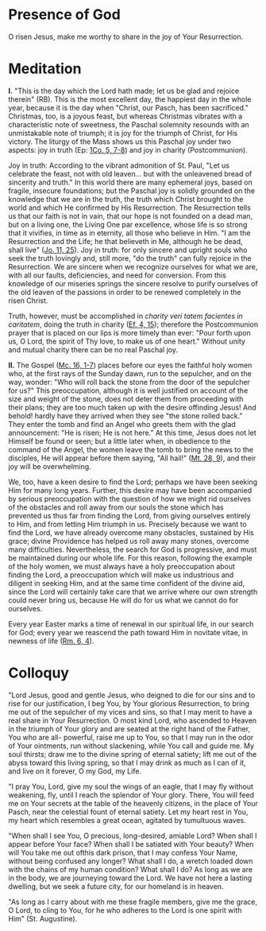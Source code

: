 # Presence of God

O risen Jesus, make me worthy to share in the joy of Your Resurrection.

# Meditation

**I.** "This is the day which the Lord hath made; let us be glad and rejoice therein" (RB). This is the most excellent day, the happiest day in the whole year, because it is the day when "Christ, our Pasch, has been sacrificed." Christmas, too, is a joyous feast, but whereas Christmas vibrates with a characteristic note of sweetness, the Paschal solemnity resounds with an unmistakable note of triumph; it is joy for the triumph of Christ, for His victory. The liturgy of the Mass shows us this Paschal joy under two aspects: joy in truth (Ep: [1Co. 5, 7-8](https://vulgata.online/bible/1Co.5?ed=DR2&vfn=DR2.1Co.5.7-8:vs)) and joy in charity (Postcommunion).

Joy in truth: According to the vibrant admonition of St. Paul, "Let us celebrate the feast, not with old leaven... but with the unleavened bread of sincerity and truth." In this world there are many ephemeral joys, based on fragile, insecure foundations; but the Paschal joy is solidly grounded on the knowledge that we are in the truth, the truth which Christ brought to the world and which He confirmed by His Resurrection. The Resurrection tells us that our faith is not in vain, that our hope is not founded on a dead man, but on a living one, the Living One par excellence, whose life is so strong that it vivifies, in time as in eternity, all those who believe in Him. "I am the Resurrection and the Life; he that believeth in Me, although he be dead, shall live" ([Jo. 11, 25](https://vulgata.online/bible/Jo.11?ed=DR2&vfn=DR2.Jo.11.25:vs)). Joy in truth: for only sincere and upright souls who seek the truth lovingly and, still more, "do the truth" can fully rejoice in the Resurrection. We are sincere when we recognize ourselves for what we are, with all our faults, deficiencies, and need for conversion. From this knowledge of our miseries springs the sincere resolve to purify ourselves of the old leaven of the passions in order to be renewed completely in the risen Christ.

Truth, however, must be accomplished in *charity veri tatem facientes in caritatem*, doing the truth in charity ([Ef. 4, 15](https://vulgata.online/bible/Ef.4?ed=DR2&vfn=DR2.Ef.4.15:vs)); therefore the Postcommunion prayer that is placed on our lips is more timely than ever: "Pour forth upon us, O Lord, the spirit of Thy love, to make us of one heart." Without unity and mutual charity there can be no real Paschal joy.

**II.** The Gospel ([Mc. 16, 1-7](https://vulgata.online/bible/Mc.16?ed=DR2&vfn=DR2.Mc.16.1-7:vs)) places before our eyes the faithful holy women who, at the first rays of the Sunday dawn, run to the sepulcher, and on the way, wonder: "Who will roll back the stone from the door of the sepulcher for us?" This preoccupation, although it is well justified on account of the size and weight of the stone, does not deter them from proceeding with their plans; they are too much taken up with the desire offinding Jesus! And behold! hardly have they arrived when they see "the stone rolled back." They enter the tomb and find an Angel who greets them with the glad announcement: "He is risen; He is not here." At this time, Jesus does not let Himself be found or seen; but a little later when, in obedience to the command of the Angel, the women leave the tomb to bring the news to the disciples, He will appear before them saying, "All hail!" ([Mt. 28, 9](https://vulgata.online/bible/Mt.28?ed=DR2&vfn=DR2.Mt.28.9:vs)), and their joy will be overwhelming.

We, too, have a keen desire to find the Lord; perhaps we have been seeking Him for many long years. Further, this desire may have been accompanied by serious preoccupation with the question of how we might rid ourselves of the obstacles and roll away from our souls the stone which has prevented us thus far from finding the Lord, from giving ourselves entirely to Him, and from letting Him triumph in us. Precisely because we want to find the Lord, we have already overcome many obstacles, sustained by His grace; divine Providence has helped us roll away many stones, overcome many difficulties. Nevertheless, the search for God is progressive, and must be maintained during our whole life. For this reason, following the example of the holy women, we must always have a holy preoccupation about finding the Lord, a preoccupation which will make us industrious and diligent in seeking Him, and at the same time confident of the divine aid, since the Lord will certainly take care that we arrive where our own strength could never bring us, because He will do for us what we cannot do for ourselves.

Every year Easter marks a time of renewal in our spiritual life, in our search for God; every year we reascend the path toward Him in novitate vitae, in newness of life ([Rm. 6, 4](https://vulgata.online/bible/Rm.6?ed=DR2&vfn=DR2.Rm.6.4:vs)).

# Colloquy

"Lord Jesus, good and gentle Jesus, who deigned to die for our sins and to rise for our justification, I beg You, by Your glorious Resurrection, to bring me out of the sepulcher of my vices and sins, so that I may merit to have a real share in Your Resurrection. O most kind Lord, who ascended to Heaven in the triumph of Your glory and are seated at the right hand of the Father, You who are all- powerful, raise me up to You, so that I may run in the odor of Your ointments, run without slackening, while You call and guide me. My soul thirsts; draw me to the divine spring of eternal satiety; lift me out of the abyss toward this living spring, so that I may drink as much as I can of it, and live on it forever, O my God, my Life.

"I pray You, Lord, give my soul the wings of an eagle, that I may fly without weakening, fly, until I reach the splendor of Your glory. There, You will feed me on Your secrets at the table of the heavenly citizens, in the place of Your Pasch, near the celestial fount of eternal satiety. Let my heart rest in You, my heart which resembles a great ocean, agitated by tumultuous waves.

"When shall I see You, O precious, long-desired, amiable Lord? When shall I appear before Your face? When shall I be satiated with Your beauty? When will You take me out ofthis dark prison, that I may confess Your Name, without being confused any longer? What shall I do, a wretch loaded down with the chains of my human condition? What shall I do? As long as we are in the body, we are journeying toward the Lord. We have not here a lasting dwelling, but we seek a future city, for our homeland is in heaven.

"As long as I carry about with me these fragile members, give me the grace, O Lord, to cling to You, for he who adheres to the Lord is one spirit with Him" (St. Augustine).